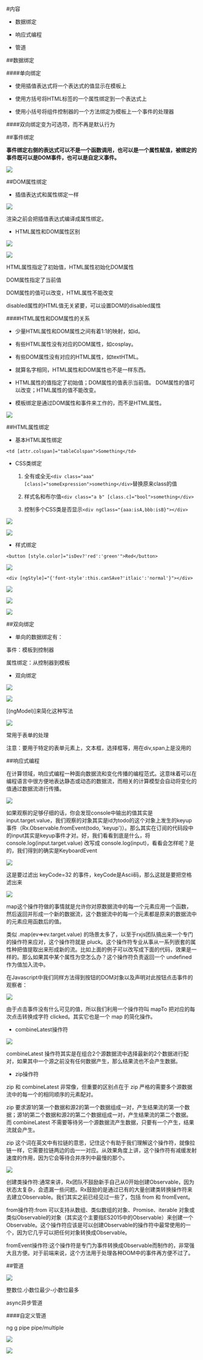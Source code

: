 #内容

- 数据绑定

- 响应式编程

- 管道




##数据绑定


####单向绑定

- 使用插值表达式将一个表达式的值显示在模板上

- 使用方括号将HTML标签的一个属性绑定到一个表达式上

- 使用小括号将组件控制器的一个方法绑定为模板上一个事件的处理器



####双向绑定变为可选项，而不再是默认行为



##事件绑定

**事件绑定右侧的表达式可以不是一个函数调用，也可以是一个属性赋值，被绑定的事件既可以是DOM事件，也可以是自定义事件。**

![](/assets/360截图20171022153622894.jpg)


##DOM属性绑定

- 插值表达式和属性绑定一样

![](/assets/360截图20171023092903496.jpg)

渲染之前会把插值表达式编译成属性绑定。


- HTML属性和DOM属性区别

![](/assets/360截图20171023113859568.jpg)

![](/assets/360截图20171023113552840.jpg)

HTML属性指定了初始值，HTML属性初始化DOM属性

DOM属性指定了当前值

DOM属性的值可以改变，HTML属性不能改变

disabled属性的HTML值无关紧要，可以设置DOM的disabled属性



####HTML属性和DOM属性的关系

- 少量HTML属性和DOM属性之间有着1:1的映射，如id。

- 有些HTML属性没有对应的DOM属性，如cosplay。

- 有些DOM属性没有对应的HTML属性，如textHTML。

- 就算名字相同，HTML属性和DOM属性也不是一样东西。

- HTML属性的值指定了初始值；DOM属性的值表示当前值。
DOM属性的值可以改变；HTML属性的值不能改变。

- 模板绑定是通过DOM属性和事件来工作的，而不是HTML属性。

![](/assets/360截图20171023130322503.jpg)





##HTML属性绑定

- 基本HTML属性绑定

`<td [attr.colspan]="tableColspan">Something</td>`

- CSS类绑定

    1. 全有或全无`<div class="aaa" [class]="someExpression">something</div>`替换原来class的值

    2. 样式名和布尔值`<div class="a b" [class.c]="bool">something</div>`

    3. 控制多个CSS类是否显示`<div ngClass="{aaa:isA,bbb:isB}"></div>`

![](/assets/360截图20171023133852147.jpg)

![](/assets/360截图20171023133957236.jpg)

- 样式绑定

`<button [style.color]="isDev?'red':'green'">Red</button>`

![](/assets/360截图20171023134313521.jpg)

`<div [ngStyle]="{'font-style':this.canSAve?'itlaic':'normal'}"></div>`

![](/assets/360截图20171023134606556.jpg)

![](/assets/360截图20171023134752280.jpg)



![](/assets/360截图20171023132451898.jpg)





##双向绑定

- 单向的数据绑定有：

事件：模板到控制器

属性绑定：从控制器到模板


- 双向绑定

![](/assets/360截图20171023135254954.jpg)

![](/assets/360截图20171023135759053.jpg)

[(ngModel)]来简化这种写法

![](/assets/360截图20171023140006980.jpg)

常用于表单的处理

注意：要用于特定的表单元素上，文本框，选择框等，用在div,span上是没用的





##响应式编程

在计算领域，响应式编程一种面向数据流和变化传播的编程范式。这意味着可以在编程语言中很方便地表达静态或动态的数据流，而相关的计算模型会自动将变化的值通过数据流进行传播。

![](/assets/360截图20171023172745353.jpg)

如果观察的足够仔细的话，你会发现console中输出的值其实是 input.target.value，我们观察的对象其实是id为todo的这个对象上发生的keyup事件（Rx.Observable.fromEvent(todo, 'keyup')）。那么其实在订阅的代码段中的input其实是keyup事件才对。好，我们看看到底是什么，将 console.log(input.target.value) 改写成 console.log(input)，看看会怎样呢？是的，我们得到的确实是KeyboardEvent

![](/assets/360截图20171023173434169.jpg)

这是要过滤出 keyCode=32 的事件，keyCode是Ascii码，那么这就是要把空格滤出来

![](/assets/360截图20171023173443583.jpg)

map这个操作符做的事情就是允许你对原数据流中的每一个元素应用一个函数，然后返回并形成一个新的数据流，这个数据流中的每一个元素都是原来的数据流中的元素应用函数后的值。


类似 .map(ev=>ev.target.value) 的场景太多了，以至于rxjs团队搞出来一个专门的操作符来应对，这个操作符就是 pluck。这个操作符专业从事从一系列嵌套的属性种把值提取出来形成新的流。比如上面的例子可以改写成下面的代码，效果是一样的。那么如果其中某个属性为空怎么办？这个操作符负责返回一个 undefined 作为值加入流中。

在Javascript中我们同样方法得到按钮的DOM对象以及声明对此按钮点击事件的观察者：

![](/assets/360截图20171023173919575.jpg)

由于点击事件没有什么可见的值，所以我们利用一个操作符叫 mapTo 把对应的每次点击转换成字符 clicked。其实它也是一个 map 的简化操作。

- combineLatest操作符

![](/assets/360截图20171023174514789.jpg)

combineLatest 操作符其实是在组合2个源数据流中选择最新的2个数据进行配对，如果其中一个源之前没有任何数据产生，那么结果流也不会产生数据。

- zip操作符

zip 和 combineLatest 非常像，但重要的区别点在于 zip 严格的需要多个源数据流中的每一个的相同顺序的元素配对。

zip 要求源1的第一个数据和源2的第一个数据组成一对，产生结果流的第一个数据；源1的第二个数据和源2的第二个数据组成一对，产生结果流的第二个数据。而 combineLatest 不需要等待另一个源数据流产生数据，只要有一个产生，结果流就会产生。

zip 这个词在英文中有拉链的意思，记住这个有助于我们理解这个操作符，就像拉链一样，它需要拉链两边的齿一一对应。从效果角度上讲，这个操作符有减缓发射速度的作用，因为它会等待合并序列中最慢的那个。

![](/assets/360截图20171023175622529.jpg)

创建类操作符:通常来讲，Rx团队不鼓励新手自己从0开始创建Observable，因为状态太复杂，会遗漏一些问题。Rx鼓励的是通过已有的大量创建类转换操作符来去建立Observable。我们其实之前已经见过一些了，包括 from 和 fromEvent。

from操作符:from 可以支持从数组、类似数组的对象、Promise、iterable 对象或类似Observable的对象（其实这个主要指ES2015中的Observable）来创建一个Observable。这个操作符应该是可以创建Observable的操作符中最常使用的一个，因为它几乎可以把任何对象转换成Observable。

fromEvent操作符:这个操作符是专门为事件转换成Observable而制作的，非常强大且方便。对于前端来说，这个方法用于处理各种DOM中的事件再方便不过了。







##管道

![](/assets/360截图20171023144753609.jpg)

整数位.小数位最少-小数位最多

async异步管道



####自定义管道

ng g pipe pipe/multiple

![](/assets/360截图20171023145721814.jpg)

![](/assets/360截图20171023145545899.jpg)